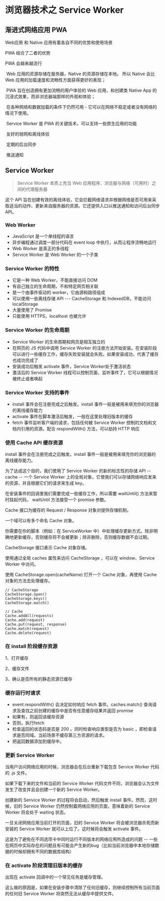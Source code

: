 # 浏览器技术之 Service Worker

## 渐进式网络应用 PWA

Web应用 和 Native 应用有着各自不同的优势和使用场景

PWA 结合了二者的优势

PWA 会越来越流行

​	Web 应用的资源存储在服务器，Native 的资源存储在本地。 所以 Native 会比 Web 应用的加载速度和流畅性方面获得更好的表现；

​	PWA 旨在创造拥有更加流畅的用户体验的 Web 应用，和创建类 Native App 的沉浸式效果，而非浏览器端那样的外观和体验；

​	在各种网络和数据加载的条件下仍然可用 - 它可以在网络不稳定或者没有网络的情况下使用。

​	Service Worker 是 PWA 的关键技术，可以支持一些原生应用的功能

​		友好的弱网和离线体验

​		定期的后台同步

​		推送通知

## Service Worker

>  Service Worker 本质上充当 Web 应用程序、浏览器与网络（可用时）之间的代理服务器

这个 API 旨在创建有效的离线体验，它会拦截网络请求并根据网络是否可用来采取适当的动作、更新来自服务器的资源。它还提供入口以推送通知和访问后台同步 API。

### Web Worker

- JavaScript 是一个单线程的语言
- 异步编程通过调度一部分代码在 event loop 中执行，从而让程序流畅地运行
- Web Worker 是真正的多线程
- Service Worker 是 Web Worker 的一个子类

### Service Worker 的特性

- 它是一种 Web Worker，不能直接访问 DOM
- 有自己独立的生命周期，不和特定网页相关联
- 是一个由事件驱动的 worker，它由源和路径组成
- 可以使用一些离线存储 API --- CacheStorage 和 IndexedDB，不能访问 localStorage
- 大量使用了 Promise
- 只能使用 HTTPS，localhost 也被允许

### Service Worker 的生命周期

- Service Worker 的生命周期和网页是相互独立的
- 在网页的 JS 代码中调用 Service Worker 的注册方法开始安装。在安装阶段可以进行一些缓存工作，缓存失败安装就会失败。如果安装成功，代表了缓存也成功完成了
- 安装成功后触发 activate 事件，Service Worker处于激活状态
- 激活后的 Service Worker 线程可以控制页面、监听事件了，它可以根据情况被终止或者唤起

### Service Worker 支持的事件

- install 事件会在注册完成之后触发。install 事件一般是被用来填充你的浏览器的离线缓存能力
- activate 事件在脚本激活后触发，一般在这里处理旧版本的缓存
- fetch 事件监听客户端的请求，包括任何被 Service Worker 控制的文档和文档内引用的资源。配合 respondWith() 方法，可以劫持 HTTP 响应

### 使用 Cache API 缓存资源

install 事件会在注册完成之后触发。install 事件一般是被用来填充你的浏览器的离线缓存能力。

为了达成这个目的，我们使用了 Service Worker 的新的标志性的存储 API -- cache -- 一个 Service Worker 上的全局对象，它使我们可以存储网络响应发来的资源，并且根据它们的请求来生成 key。

在安装事件的回调里我们需要完成一些缓存工作，所以需要 waitUntil() 方法来暂时挂起代码， waitUntil 方法接受一个 promise 参数。

Cache 接口为缓存的 Request / Response 对象对提供存储机制。

一个域可以有多个命名 Cache 对象。

你需要在你的脚本（例如：在 ServiceWorker 中）中处理缓存更新方式。除非明确地更新缓存，否则缓存将不会被更新；除非删除，否则缓存数据不会过期。

CacheStorage 接口表示 Cache 对象存储。

使用通过全局 caches 属性来访问 CacheStorage ，可以在 window、Service Worker 中访问。

使用 CacheStorage.open(cacheName) 打开一个 Cache 对象，再使用 Cache 对象的方法去处理缓存。

```
// CacheStorage
CacheStorage.open()
CacheStorage.keys()
CacheStorage.match()

// Cache
Cache.addAll(requests)
Cache.add(request)
Cache.put(request, response)
Cache.match(request)
Cache.delete(request)
```

### 在 install 阶段缓存资源

1、打开缓存

2、缓存文件

3、确认是否所有的静态资源已缓存

### 缓存运行时请求

- event.respondWith() 会决定如何响应 fetch 事件。caches.match() 查询请求及查找之前创建的缓存中是否有任意缓存结果并返回 promise
- 如果有，则返回该缓存资源
- 否则，执行fetch
- 检查返回的状态码是否是 200 。同时检查响应类型是否为 basic ，即检查请求是否同域。当前场景不缓存第三方资源的请求。
- 把返回数据添加到缓存中。

### 更新 Service Worker

当用户访问网络应用的时候，浏览器会在后台重新下载包含 Service Worker 代码的 .js 文件。

如果下载下来的文件和当前的 Service Worker 代码文件不同，浏览器会认为文件发生了改变并且会创建一个新的 Service Worker。

创建新的 Serivice Worker 的过程将会启动，然后触发 install 事件。然而，这时候，旧的 Service Worker 仍然控制着网络应用的页面，意味着新的 Service Worker 将会处于 waiting 状态。

一旦关闭网络应用当前打开的页面，旧的 Service Worker 将会被浏览器杀死而新安装的 Service Worker 就可以上位了。这时候将会触发 activate 事件。

这是为了避免在不同选项卡中同时运行不同版本的网络应用所造成的问题 -- 一些在网页中实际存在的问题且有可能会产生新的bug（比如当前浏览器中本地存储数据的时候却拥有不同的数据库结构）

### 在 activate 阶段清理旧版本的缓存

出现在 activate 回调中的一个常见任务是缓存管理。

这么做的原因是，如果在安装步骤中清除了任何旧缓存，则继续控制所有当前页面的任何旧 Service Worker 将突然无法从缓存中提供文件。
